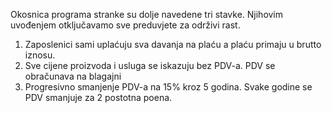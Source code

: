 Okosnica programa stranke su dolje navedene tri stavke. Njihovim uvođenjem otključavamo sve preduvjete za održivi rast.

1. Zaposlenici sami uplaćuju sva davanja na plaću a plaću primaju u brutto iznosu.
2. Sve cijene proizvoda i usluga se iskazuju bez PDV-a. PDV se obračunava na blagajni
3. Progresivno smanjenje PDV-a na 15% kroz 5 godina. Svake godine se PDV smanjuje za 2 postotna poena.
